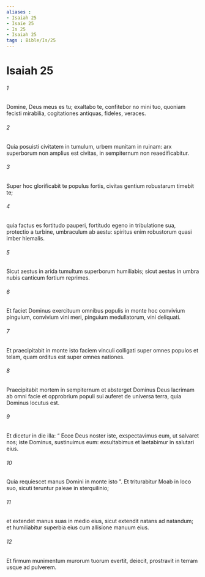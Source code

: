 ```yaml
---
aliases : 
- Isaiah 25
- Isaïe 25
- Is 25
- Isaiah 25
tags : Bible/Is/25
---
```


# Isaiah 25

###### 1
Domine, Deus meus es tu; exaltabo te, confitebor no mini tuo, quoniam fecisti mirabilia, cogitationes antiquas, fideles, veraces.
###### 2
Quia posuisti civitatem in tumulum, urbem munitam in ruinam: arx superborum non amplius est civitas, in sempiternum non reaedificabitur.
###### 3
Super hoc glorificabit te populus fortis, civitas gentium robustarum timebit te;
###### 4
quia factus es fortitudo pauperi, fortitudo egeno in tribulatione sua, protectio a turbine, umbraculum ab aestu: spiritus enim robustorum quasi imber hiemalis.
###### 5
Sicut aestus in arida tumultum superborum humiliabis; sicut aestus in umbra nubis canticum fortium reprimes.
###### 6
Et faciet Dominus exercituum omnibus populis in monte hoc convivium pinguium, convivium vini meri, pinguium medullatorum, vini deliquati.
###### 7
Et praecipitabit in monte isto faciem vinculi colligati super omnes populos et telam, quam orditus est super omnes nationes.
###### 8
Praecipitabit mortem in sempiternum et absterget Dominus Deus lacrimam ab omni facie et opprobrium populi sui auferet de universa terra, quia Dominus locutus est.
###### 9
Et dicetur in die illa: “ Ecce Deus noster iste, exspectavimus eum, ut salvaret nos; iste Dominus, sustinuimus eum: exsultabimus et laetabimur in salutari eius.
###### 10
Quia requiescet manus Domini in monte isto ”. Et triturabitur Moab in loco suo, sicuti teruntur paleae in sterquilinio;
###### 11
et extendet manus suas in medio eius, sicut extendit natans ad natandum; et humiliabitur superbia eius cum allisione manuum eius.
###### 12
Et firmum munimentum murorum tuorum evertit, deiecit, prostravit in terram usque ad pulverem.
